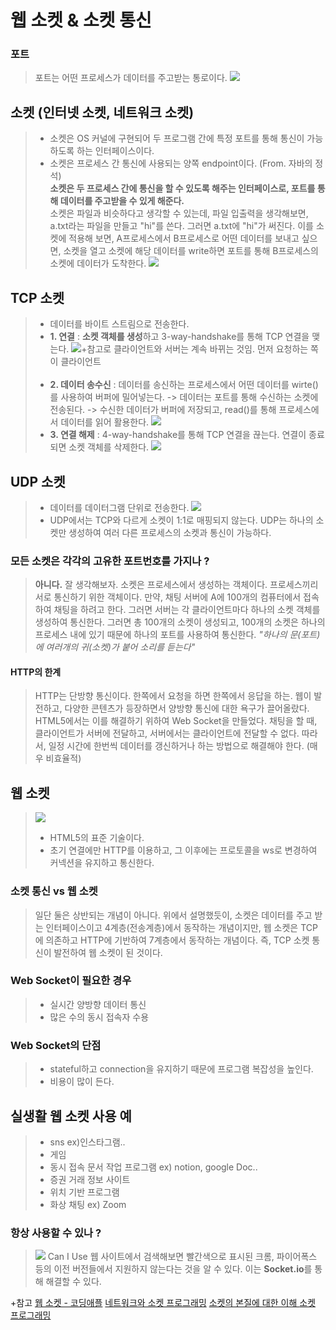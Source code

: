 # 웹 소켓 & 소켓 통신

### 포트 
> 포트는 어떤 프로세스가 데이터를 주고받는 통로이다. 
![](https://velog.velcdn.com/images/kksshh0612/post/40627a8d-d476-4b9a-b1c0-6d6e5ee1da4c/image.png)

## 소켓 (인터넷 소켓, 네트워크 소켓)
>  - 소켓은 OS 커널에 구현되어 두 프로그램 간에 특정 포트를 통해 통신이 가능하도록 하는 인터페이스이다.
>  - 소켓은 프로세스 간 통신에 사용되는 양쪽 endpoint이다. (From. 자바의 정석)<br>
**소켓은 두 프로세스 간에 통신을 할 수 있도록 해주는 인터페이스로, 포트를 통해 데이터를 주고받을 수 있게 해준다.** <br>
소켓은 파일과 비슷하다고 생각할 수 있는데, 파일 입출력을 생각해보면, a.txt라는 파일을 만들고 "hi"를 쓴다. 그러면 a.txt에 "hi"가 써진다. 
이를 소켓에 적용해 보면, A프로세스에서 B프로세스로 어떤 데이터를 보내고 싶으면, 소켓을 열고 소켓에 해당 데이터를 write하면 포트를 통해 B프로세스의 소켓에 데이터가 도착한다. 
![](https://velog.velcdn.com/images/kksshh0612/post/7b97f4c7-5cb3-479d-a161-da664a6251ad/image.png)

## TCP 소켓 
> - 데이터를 바이트 스트림으로 전송한다.
> - **1. 연결** : **소켓 객체를 생성**하고 3-way-handshake를 통해 TCP 연결을 맺는다. 
![](https://velog.velcdn.com/images/kksshh0612/post/2593fe28-6850-4adc-8af0-05b5e218c8a5/image.png)+참고로 클라이언트와 서버는 계속 바뀌는 것임. 먼저 요청하는 쪽이 클라이언트 <br><br>
>- **2. 데이터 송수신** : 데이터를 송신하는 프로세스에서 어떤 데이터를 wirte()를 사용하여 버퍼에 밀어넣는다. 
-> 데이터는 포트를 통해 수신하는 소켓에 전송된다. 
-> 수신한 데이터가 버퍼에 저장되고, read()를 통해 프로세스에서 데이터를 읽어 활용한다. 
![](https://velog.velcdn.com/images/kksshh0612/post/bef27fe3-ff43-4ff7-819e-fd2cfb90fb9d/image.png) <br>
>- **3. 연결 해제** : 4-way-handshake를 통해 TCP 연결을 끊는다. 연결이 종료되면 소켓 객체를 삭제한다.
![](https://velog.velcdn.com/images/kksshh0612/post/bcef5224-7492-4432-8db7-e8a523343744/image.png)
 
## UDP 소켓 
> - 데이터를 데이터그램 단위로 전송한다. 
![](https://velog.velcdn.com/images/kksshh0612/post/8991a714-cb14-46d4-8d96-54f1212cdfa7/image.png)
>- UDP에서는 TCP와 다르게 소켓이 1:1로 매핑되지 않는다. UDP는 하나의 소켓만 생성하여 여러 다른 프로세스의 소켓과 통신이 가능하다. 

### 모든 소켓은 각각의 고유한 포트번호를 가지나 ? 
> **아니다.** 잘 생각해보자. 소켓은 프로세스에서 생성하는 객체이다. 프로세스끼리 서로 통신하기 위한 객체이다. 만약, 채팅 서버에 A에 100개의 컴퓨터에서 접속하여 채팅을 하려고 한다. 그러면 서버는 각 클라이언트마다 하나의 소켓 객체를 생성하여 통신한다. 그러면 총 100개의 소켓이 생성되고, 100개의 소켓은 하나의 프로세스 내에 있기 때문에 하나의 포트를 사용하여 통신한다. 
_"하나의 문(포트)에 여러개의 귀(소켓)가 붙어 소리를 듣는다"_

#### HTTP의 한계 
> HTTP는 단방향 통신이다. 한쪽에서 요청을 하면 한쪽에서 응답을 하는. 
웹이 발전하고, 다양한 콘텐츠가 등장하면서 양방향 통신에 대한 욕구가 끌어올랐다. HTML5에서는 이를 해결하기 위하여 Web Socket을 만들었다. 채팅을 할 때, 클라이언트가 서버에 전달하고, 서버에서는 클라이언트에 전달할 수 없다. 따라서, 일정 시간에 한번씩 데이터를 갱신하거나 하는 방법으로 해결해야 한다. (매우 비효율적)

## 웹 소켓 
> ![](https://velog.velcdn.com/images/kksshh0612/post/e1cd9726-09bf-483c-9135-2bb8a68567d3/image.png)
>- HTML5의 표준 기술이다. 
>- 초기 연결에만 HTTP를 이용하고, 그 이후에는 프로토콜을 ws로 변경하여 커넥션을 유지하고 통신한다. 

### 소켓 통신 vs 웹 소켓 
> 일단 둘은 상반되는 개념이 아니다. 위에서 설명했듯이, 소켓은 데이터를 주고 받는 인터페이스이고 4계층(전송계층)에서 동작하는 개념이지만, 웹 소켓은 TCP에 의존하고 HTTP에 기반하여 7계층에서 동작하는 개념이다. 즉, TCP 소켓 통신이 발전하여 웹 소켓이 된 것이다. 

### Web Socket이 필요한 경우 
> - 실시간 양방향 데이터 통신 
>- 많은 수의 동시 접속자 수용

### Web Socket의 단점 
> - stateful하고 connection을 유지하기 때문에 프로그램 복잡성을 높인다. 
>- 비용이 많이 든다. 

## 실생활 웹 소켓 사용 예 
> - sns ex)인스타그램.. 
>- 게임 
>- 동시 접속 문서 작업 프로그램 ex) notion, google Doc.. 
>- 증권 거래 정보 사이트 
>- 위치 기반 프로그램 
>- 화상 채팅 ex) Zoom

### 항상 사용할 수 있나 ? 
> ![](https://velog.velcdn.com/images/kksshh0612/post/4d32725f-186d-4af5-ac78-0f001fba3314/image.png)
> Can I Use 웹 사이트에서 검색해보면 빨간색으로 표시된 크롬, 파이어폭스 등의 이전 버전들에서 지원하지 않는다는 것을 알 수 있다. 이는 **Socket.io**를 통해 해결할 수 있다. 

+참고
[웹 소켓 - 코딩애플](https://www.youtube.com/watch?v=yXPCg5eupGM)
[네트워크와 소켓 프로그래밍](https://velog.io/@emplam27/CS-%EA%B7%B8%EB%A6%BC%EC%9C%BC%EB%A1%9C-%EC%95%8C%EC%95%84%EB%B3%B4%EB%8A%94-%EB%84%A4%ED%8A%B8%EC%9B%8C%ED%81%AC-%EC%86%8C%EC%BC%93-%ED%94%84%EB%A1%9C%EA%B7%B8%EB%9E%98%EB%B0%8D%EA%B3%BC-Handshaking)
[소켓의 본질에 대한 이해 ](https://www.youtube.com/watch?v=3jQ2dBpiqPo)
[소켓 프로그래밍](https://recipes4dev.tistory.com/153)

